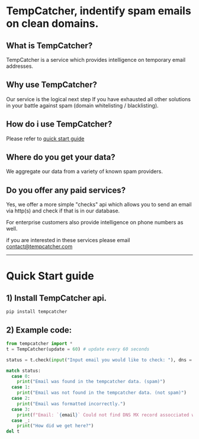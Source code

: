 # TempCatcher, indentify spam emails on clean domains.

## What is TempCatcher?
TempCatcher is a service which provides intelligence on temporary email addresses.

## Why use TempCatcher? 
Our service is the logical next step If you have exhausted all other solutions in your battle against spam (domain whitelisting / blacklisting).

## How do i use TempCatcher?
Please refer to [quick start guide](https://github.com/tempcacher/tempcatcher/README.md#quick-start-guide)

## Where do you get your data?
We aggregate our data from a variety of known spam providers.

## Do you offer any paid services?
Yes, we offer a more simple "checks" api which allows you to send an email via http(s) and check if that is in our database.

For enterprise customers also provide intelligence on phone numbers as well.

if you are interested in these services please email contact@tempcatcher.com

---

# Quick Start guide
## 1) Install TempCatcher api.

`pip install tempcatcher`

## 2) Example code:
```python
from tempcatcher import *
t = TempCatcher(update = 60) # update every 60 seconds

status = t.check(input("Input email you would like to check: "), dns = True)

match status:
  case 0:
    print("Email was found in the tempcatcher data. (spam)")
  case 1:
    print("Email was not found in the tempcatcher data. (not spam)")
  case 2:
    print("Email was formatted incorrectly.")
  case 3:
    print(f"Email: `{email}` Could not find DNS MX record assocciated with domain")
  case _:
    print("How did we get here?")
del t
```
